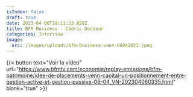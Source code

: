 ```yaml
---
isIndex: false
draft: true
date: 2023-04-06T18:11:23.026Z
title: BFM Business - Cédric Decoeur
categories: Interview
image:
  src: /images/uploads/bfm-business-venn-06042023.jpeg
---
```

{{< button text="Voir la vidéo" url="https://www.bfmtv.com/economie/replay-emissions/bfm-patrimoine/idee-de-placements-venn-capital-un-positionnement-entre-gestion-active-et-gestion-passive-06-04_VN-202304060335.html" blank="true" >}}